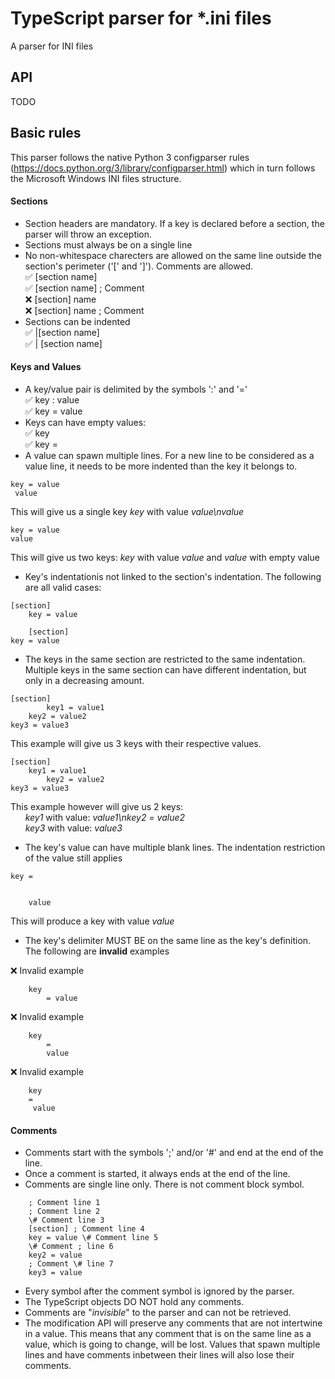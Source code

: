 # TypeScript parser for *.ini files

A parser for INI files

## API
TODO

## Basic rules
This parser follows the native Python 3 configparser rules (https://docs.python.org/3/library/configparser.html) which in turn follows the Microsoft Windows INI files structure.

#### Sections
- Section headers are mandatory. If a key is declared before a section, the parser will throw an exception.
- Sections must always be on a single line
- No non-whitespace charecters are allowed on the same line outside the section's perimeter ('[' and ']'). Comments are allowed.  
✅ [section name]  
✅ [section name] ; Comment  
❌ [section] name  
❌ [section] name ; Comment  
- Sections can be indented  
✅ |[section name]  
✅ |     [section name]  

#### Keys and Values
- A key/value pair is delimited by the symbols ':' and '='  
✅ key : value  
✅ key = value  
- Keys can have empty values:  
✅ key  
✅ key =
- A value can spawn multiple lines. For a new line to be considered as a value line, it needs to be more indented than the key it belongs to.  
```
key = value
 value
```

This will give us a single key *key* with value *value\nvalue*
```
key = value
value
```

This will give us two keys: *key* with value *value* and *value* with empty value

-  Key's indentationis not linked to the section's indentation. The following are all valid cases:
```
[section]
    key = value
```
```
    [section]
key = value
```

- The keys in the same section are restricted to the same indentation. Multiple keys in the same section can have different indentation,
but only in a decreasing amount.
```
[section]
        key1 = value1
    key2 = value2
key3 = value3
```

This example will give us 3 keys with their respective values.
```
[section]
    key1 = value1
        key2 = value2
key3 = value3
```

This example however will give us 2 keys:  
&nbsp;&nbsp;&nbsp;&nbsp;&nbsp;&nbsp;*key1* with value: *value1\nkey2 = value2*  
&nbsp;&nbsp;&nbsp;&nbsp;&nbsp;&nbsp;*key3* with value: *value3*

- The key's value can have multiple blank lines. The indentation restriction of the value still applies
```
key =


    value
```

This will produce a key with value *value*

- The key's delimiter MUST BE on the same line as the key's definition. The following are **invalid** examples  

❌ Invalid example
```
    key
        = value
```
❌ Invalid example
```
    key
        =
        value
```
❌ Invalid example
```
    key
    =
     value
```

#### Comments
- Comments start with the symbols ';' and/or '#' and end at the end of the line.
- Once a comment is started, it always ends at the end of the line.
- Comments are single line only. There is not comment block symbol.
```
    ; Comment line 1
    ; Comment line 2
    \# Comment line 3
    [section] ; Comment line 4
    key = value \# Comment line 5
    \# Comment ; line 6
    key2 = value
    ; Comment \# line 7
    key3 = value
```
- Every symbol after the comment symbol is ignored by the parser.
- The TypeScript objects DO NOT hold any comments.
- Comments are "*invisible*" to the parser and can not be retrieved.
- The modification API will preserve any comments that are not intertwine in a value. This means that any comment that is
on the same line as a value, which is going to change, will be lost. Values that spawn multiple lines and have comments
inbetween their lines will also lose their comments.